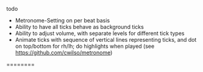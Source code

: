 todo

- Metronome-Setting on per beat basis
- Ability to have all ticks behave as background ticks
- Ability to adjust volume, with separate levels for different tick types
- Animate ticks with sequence of vertical lines representing ticks, and dot on top/bottom for rh/lh; do highlights when played (see https://github.com/cwilso/metronome)

========
